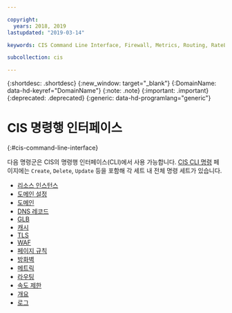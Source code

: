 ```yaml
---

copyright:
  years: 2018, 2019
lastupdated: "2019-03-14"

keywords: CIS Command Line Interface, Firewall, Metrics, Routing, RateLimit, Overview

subcollection: cis

---
```


{:shortdesc: .shortdesc}
{:new_window: target="_blank"}
{:DomainName: data-hd-keyref="DomainName"}
{:note: .note}
{:important: .important}
{:deprecated: .deprecated}
{:generic: data-hd-programlang="generic"}


# CIS 명령행 인터페이스
{:#cis-command-line-interface}

다음 명령군은 CIS의 명령행 인터페이스(CLI)에서 사용 가능합니다. [CIS CLI 명령](/docs/cis-cli-plugin?topic=cis-cli-plugin-cis-cli-commands#cis-cli-commands) 페이지에는 `Create`, `Delete`, `Update` 등을 포함해 각 세트 내 전체 명령 세트가 있습니다.
  
  * [리소스 인스턴스](/docs/cis-cli-plugin?topic=cis-cli-plugin-cis-cli-commands#resource-instance)
  * [도메인 설정](/docs/cis-cli-plugin?topic=cis-cli-plugin-cis-cli-commands#domain-settings)
  * [도메인](/docs/cis-cli-plugin?topic=cis-cli-plugin-cis-cli-commands#domain)
  * [DNS 레코드](/docs/cis-cli-plugin?topic=cis-cli-plugin-cis-cli-commands#dns-record)
  * [GLB](/docs/cis-cli-plugin?topic=cis-cli-plugin-cis-cli-commands#glb)
  * [캐시](/docs/cis-cli-plugin?topic=cis-cli-plugin-cis-cli-commands#cache)
  * [TLS](/docs/cis-cli-plugin?topic=cis-cli-plugin-cis-cli-commands#tls)
  * [WAF](/docs/cis-cli-plugin?topic=cis-cli-plugin-cis-cli-commands#waf)
  * [페이지 규칙](/docs/cis-cli-plugin?topic=cis-cli-plugin-cis-cli-commands#pagerule)
  * [방화벽](/docs/cis-cli-plugin?topic=cis-cli-plugin-cis-cli-commands#firewall)
  * [메트릭](/docs/cis-cli-plugin?topic=cis-cli-plugin-cis-cli-commands#metrics)
  * [라우팅](/docs/cis-cli-plugin?topic=cis-cli-plugin-cis-cli-commands#routing)
  * [속도 제한](/docs/cis-cli-plugin?topic=cis-cli-plugin-cis-cli-commands#ratelimit)
  * [개요](/docs/cis-cli-plugin?topic=cis-cli-plugin-cis-cli-commands#overview)
  * [로그](/docs/cis-cli-plugin?topic=cis-cli-plugin-cis-cli-commands#log)
